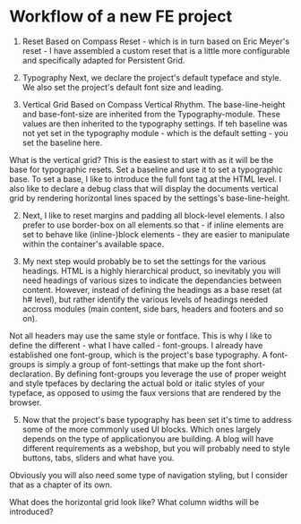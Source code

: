 # Workflow of a new FE project

1) Reset
Based on Compass Reset - which is in turn based on Eric Meyer's reset - I have assembled a custom reset that is a little more configurable and specifically adapted for Persistent Grid.

2) Typography
Next, we declare the project's default typeface and style. We also set the project's default font size and leading.

3) Vertical Grid
Based on Compass Vertical Rhythm. The base-line-height and base-font-size are inherited from the Typography-module. These values are then inherited to the typography settings. If teh baseline was not yet set in the typography module - which is the default setting - you set the baseline here.


What is the vertical grid? This is the easiest to start with as it will be the base for typographic resets. Set a baseline and use it to set a typographic base.
To set a base, I like to introduce the full font tag at the HTML level. I also like to declare a debug class that will display the documents vertical grid by rendering horizontal lines spaced by the settings's base-line-height.

2) Next, I like to reset margins and padding all block-level elements. I also prefer to use border-box on all elements so that - if inline elements are set to behave like (inline-)block elements - they are easier to manipulate within the container's available space.

3) My next step would probably be to set the settings for the various headings. HTML is a highly hierarchical product, so inevitably you will need headings of various sizes to indicate the dependancies between content. However, instead of defining the headings as a base reset (at h# level), but rather identify the various levels of headings needed accross modules (main content, side bars, headers and footers and so on).

Not all headers may use the same style or fontface. This is why I like to define the different - what I have called - font-groups. I already have established one font-group, which is the project's base typography. A font-groups is simply a group of font-settings that make up the font short-declaration. By defining font-groups you leverage the use of proper weight and style tpefaces by declaring the actual bold or italic styles of your typeface, as opposed to usimg the faux versions that are rendered by the browser.

5) Now that the project's base typography has been set it's time to address some of the more commonly used UI blocks. Which ones largely depends on the type of applicationyou are building. A blog will have different requirements as a webshop, but you will probably need to style buttons, tabs, sliders and what have you.

Obviously you will also need some type of navigation styling, but I consider that as a chapter of its own.

What does the horizontal grid look like? What column widths will be introduced?
